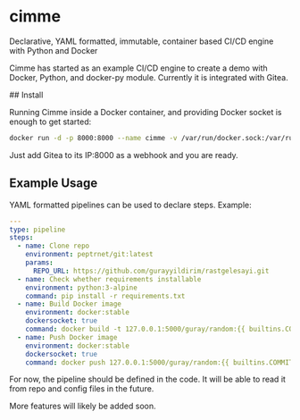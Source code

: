 # cimme
Declarative, YAML formatted, immutable, container based CI/CD engine with Python and Docker

Cimme has started as an example CI/CD engine to create a demo with Docker, Python, and docker-py module.
Currently it is integrated with Gitea.

## Install

Running Cimme inside a Docker container, and providing Docker socket is enough to get started:

```bash
docker run -d -p 8000:8000 --name cimme -v /var/run/docker.sock:/var/run/docker.sock guray/cimmee:0.1
```

Just add Gitea to its IP:8000 as a webhook and you are ready.

## Example Usage

YAML formatted pipelines can be used to declare steps. Example:

```yaml
---
type: pipeline
steps:
  - name: Clone repo
    environment: peptrnet/git:latest
    params:
      REPO_URL: https://github.com/gurayyildirim/rastgelesayi.git
  - name: Check whether requirements installable
    environment: python:3-alpine
    command: pip install -r requirements.txt
  - name: Build Docker image
    environment: docker:stable
    dockersocket: true
    command: docker build -t 127.0.0.1:5000/guray/random:{{ builtins.COMMIT_HASH }} .
  - name: Push Docker image
    environment: docker:stable
    dockersocket: true
    command: docker push 127.0.0.1:5000/guray/random:{{ builtins.COMMIT_HASH }}
```

For now, the pipeline should be defined in the code. It will be able to read it from repo and config files in the future.

More features will likely be added soon.
